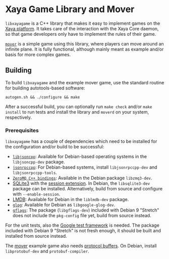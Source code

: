 # Xaya Game Library and Mover

`libxayagame` is a C++ library that makes it easy to implement games on the
[Xaya platform](https://xaya.io/).  It takes care of the interaction with
the Xaya Core daemon, so that game developers only have to implement the
rules of their game.

[`mover`](mover/README.md) is a simple game using this library, where players
can move around an infinite plane.  It is fully functional, although mainly
meant as example and/or basis for more complex games.

## Building

To build `libxayagame` and the example mover game, use the standard routine
for building autotools-based software:

```autogen.sh && ./configure && make```

After a successful build, you can optionally run `make check` and/or
`make install` to run tests and install the library and `moverd` on
your system, respectively.

### Prerequisites

`libxayagame` has a couple of dependencies which need to be installed
for the configuration and/or build to be successful:

- [`libjsoncpp`](https://github.com/open-source-parsers/jsoncpp):
  Available for Debian-based operating systems in the `libjsoncpp-dev`
  package.
- [`jsonrpccpp`](https://github.com/cinemast/libjson-rpc-cpp/):
  For Debian-based systems, install `libjsonrpccpp-dev`
  and `libjsonrpccpp-tools`.
- [`ZeroMQ C++ bindings`](http://zeromq.org/bindings:cpp):
  Available in the Debian package `libzmq3-dev`.
- [SQLite3](https://www.sqlite.org/) with the
  [session extension](https://www.sqlite.org/sessionintro.html).
  In Debian, the `libsqlite3-dev` package can be installed.
  Alternatively, build from source and configure with `--enable-session`.
- [LMDB](https://symas.com/lmdb):  Available for Debian in the
  `liblmdb-dev` package.
- [`glog`](https://github.com/google/glog):
  Available for Debian as `libgoogle-glog-dev`.
- [`gflags`](https://github.com/gflags/gflags):
  The package (`libgflags-dev`) included with Debian 9 "Stretch" does
  not include the `pkg-config` file yet, build from source instead.

For the unit tests, also the
[Google test framework](https://github.com/google/googletest) is needed.
The package included with Debian 9 "Stretch" is not fresh enough,
it should be built and installed from source instead.

The [mover](mover/README.md) example game also needs
[protocol buffers](https://developers.google.com/protocol-buffers/).
On Debian, install `libprotobuf-dev` and `protobuf-compiler`.
